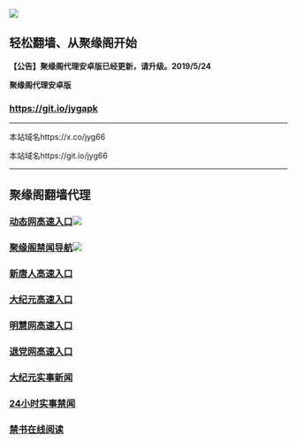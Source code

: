 ![](https://raw.githubusercontent.com/hao369/a/master/j.jpg)



## 轻松翻墙、从聚缘阁开始



**【公告】聚缘阁代理安卓版已经更新，请升级。2019/5/24**

 
**聚缘阁代理安卓版**
### https://git.io/jygapk  

***

本站域名https://x.co/jyg66 

本站域名https://git.io/jyg66



***




## 聚缘阁翻墙代理 




### [动态网高速入口](https://enfnf5iez9.execute-api.ap-east-1.amazonaws.com/jyg)![](http://tupian.425e.eu.org/jygdl.gif)

### [聚缘阁禁闻导航](https://0genqpcaj9.execute-api.ap-east-1.amazonaws.com/dhtz)![](http://tupian.425e.eu.org/jyg.gif)


### [新唐人高速入口](https://dz2ik1bbma.execute-api.ap-southeast-1.amazonaws.com/wh9)

### [大纪元高速入口](https://dz2ik1bbma.execute-api.ap-southeast-1.amazonaws.com/wh9)

### [明慧网高速入口](https://dz2ik1bbma.execute-api.ap-southeast-1.amazonaws.com/wh9)

### [退党网高速入口](https://dz2ik1bbma.execute-api.ap-southeast-1.amazonaws.com/wh9)






### [大纪元实事新闻](https://git.io/fjmgE)

### [24小时实事禁闻](https://git.io/fj3Go)

### [禁书在线阅读](https://git.io/fjJ5Z)






